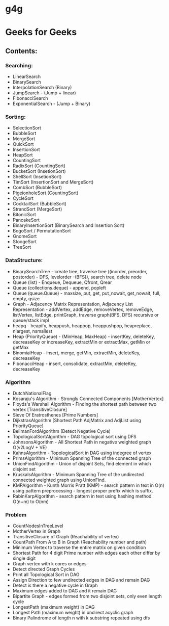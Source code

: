 # g4g
<h1>Geeks for Geeks</h1>

<h2>Contents:</h2>

<h3>Searching:</h3>
<ul>
<li>LinearSearch
<li>BinarySearch
<li>InterpolationSearch (Binary)
<li>JumpSearch - (Jump + linear)
<li>FibonacciSearch
<li>ExponentialSearch - (Jump + Binary)
</ul>
<h3>Sorting:</h3>
<ul>
<li>SelectionSort
<li>BubbleSort
<li>MergeSort
<li>QuickSort
<li>InsertionSort
<li>HeapSort
<li>CountingSort
<li>RadixSort (CountingSort)
<li>BucketSort (InsetionSort)
<li>ShellSort (InsetionSort)
<li>TimSort (InsertionSort and MergeSort)
<li>CombSort (BubbleSort)
<li>PigeionholeSort (CountingSort)
<li>CycleSort
<li>CocktailSort (BubbleSort)
<li>StrandSort (MergeSort)
<li>BitonicSort
<li>PancakeSort
<li>BinaryInsertionSort    (BinarySearch and Insertion Sort)
<li>BogoSort / PermutationSort
<li>GnomeSort
<li>StoogeSort
<li>TreeSort
</ul>


<h3>DataStructure:</h3>
<ul>
<li>BinarySearchTree - create tree, traverse tree ((inorder, preorder, postorder) - DFS, levelorder -(BFS)), search tree, delete node
<li>Queue (list) - Enqueue, Dequeue, Qfront, Qrear
<li>Queue (collections.deque) - append, popleft
<li>Queue (queue.Queue) - maxsize, put, get, put_nowait, get_nowait, full, empty, qsize
<li>Graph - Adjacency Matrix Representation, Adjacency List Representation - addVertex, addEdge, removeVertex, removeEdge, listVertex, listEdge, printGraph, traverse graph(BFS, DFS) recursive or queue/stack impl
<li>heapq - heapify, heappush, heappop, heappushpop, heapreplace, nlargest, nsmallest
<li>Heap (PriorityQueue) - (MinHeap, MaxHeap) - insertKey, deleteKey, decreaseKey or increaseKey, extractMin or extractMax, getMin or getMax
<li>BinomialHeap - insert, merge, getMin, extractMin, deleteKey, decreaseKey
<li>FibonacciHeap - insert, consolidate, extractMin, deleteKey, decreaseKey
</ul>

<h3>Algorithm</h3>
<ul>
<li>DutchNationalFlag 
<li>Kosaraju's Algorithm - Strongly Connected Components [MotherVertex]
<li>Floyds's Warshall Algorithm - Finding the shortest path between two vertex [TransitiveClosure]
<li>Sieve Of Eratrosthenes [Prime Numbers]
<li>DijkstrasAlgorithm [Shortest Path AdjMatrix and AdjList using PriorityQueue]
<li>BellmanFordAlgorithm (Detect Negative Cycle)
<li>TopologicalSortAlgorithm - DAG topological sort using DFS
<li>JohnsonsAlgorithm - All Shortest Path in negative weighted graph O(v2LogV + VE)
<li>KahnsAlgorithm - TopologicalSort in DAG using indegree of vertex
<li>PrimsAlgorithm - Minimum Spanning Tree of the connected graph
<li>UnionFindAlgorithm - Union of disjoint Sets, find element in which disjoint set
<li>KruskalsAlgorithm - Minimum Spanning Tree of the undirected connected weighted graph using UnionFind.
<li>KMPAlgorithm - Kunth Morris Pratt (KMP) - search pattern in text in O(n) using pattern preprocessing - longest proper prefix which is suffix.
<li>RabinKarpAlgorithm - search pattern in text using hashing method O(n+m) to O(nm)
</ul>


<h3>Problem</h3>
<ul>
<li>CountNodesInTreeLevel
<li>MotherVertex in Graph
<li>TransitiveClosure of Graph (Reachability of vertex)
<li>CountPath From A to B in Graph (Reachability number and path)
<li>Minimum Vertex to traverse the entire matrix on given condition
<li>Shortest Path for 4 digit Prime number with edges each other differ by single digit
<li>Graph vertex with k cores or edges
<li>Detect directed Graph Cycles
<li>Print all Topological Sort in DAG
<li>Assign Direction to few undirected edges in DAG and remain DAG
<li>Detect is there a negative cycle in Graph
<li>Maximum edges added to DAG and it remain DAG
<li>Bipartite Graph - edges formed from two disjoint sets, only even length cycle
<li>LongestPath (maximum weight)  in DAG
<li>Longest Path (maximum weight) in undirect acyclic graph
<li>Binary Palindrome of length n with k substring repeated using dfs
</ul>

